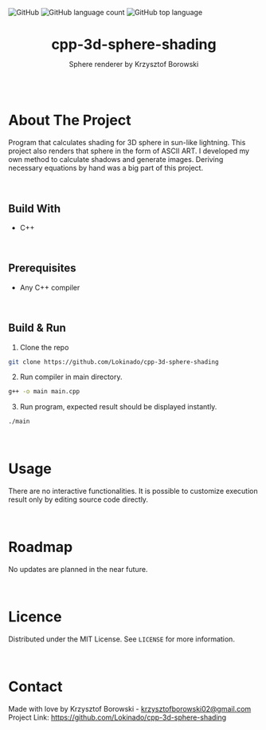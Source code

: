 <!--
+++
author = "Krzysztof Borowski"
title = "C++ 3D sphere shading"
date = "2022-06-12"
description = "Program that calculates shading for 3D sphere in sun-like lightning."
summary = "This project is capable of rendering sphere in ascii art in terminal"
draft="false"
tags = [
    "c++", 
    "math",
]
categories = [
    "graphics",
]
+++
-->

![GitHub](https://img.shields.io/github/license/Lokinado/cpp-3d-sphere-shading?style=for-the-badge)
![GitHub language count](https://img.shields.io/github/languages/count/Lokinado/cpp-3d-sphere-shading?style=for-the-badge)
![GitHub top language](https://img.shields.io/github/languages/top/Lokinado/cpp-3d-sphere-shading?style=for-the-badge)

<p align="center">
    <h1 align="center" style="border-bottom: none; margin-bottom: 0">
        <strong>
            cpp-3d-sphere-shading
        </strong>
    </h1>

  <p align="center">
    Sphere renderer by Krzysztof Borowski
    <br />
    <!--
    <a href="DEMO LINK"><strong>View Demo»</strong></a>
    -->
  </p>
</p>

<br><br>

# About The Project
Program that calculates shading for 3D sphere in sun-like lightning. This project also renders that sphere in the form of ASCII ART. I developed my own method to calculate shadows and generate images. Deriving necessary equations by hand was a big part of this project.

<br>

## Build With
* C++

<br>

## Prerequisites
* Any C++ compiler

<br>

## Build & Run
1. Clone the repo
```sh
git clone https://github.com/Lokinado/cpp-3d-sphere-shading
```
2. Run compiler in main directory.
```sh
g++ -o main main.cpp
```
3. Run program, expected result should be displayed instantly.
```sh
./main
```

<br>

# Usage
There are no interactive functionalities. It is possible to customize execution result only by editing source code directly.

<br>

# Roadmap
No updates are planned in the near future.

<br>

# Licence
Distributed under the MIT License. See `LICENSE` for more information.

<br>

# Contact
Made with love by Krzysztof Borowski - krzysztofborowski02@gmail.com
<br>
Project Link: https://github.com/Lokinado/cpp-3d-sphere-shading
